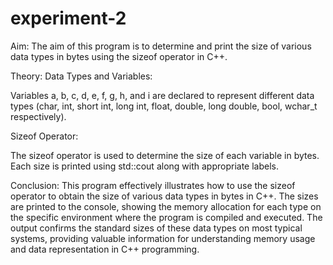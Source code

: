 # experiment-2
Aim:
The aim of this program is to determine and print the size of various data types in bytes using the sizeof operator in C++.

Theory:
Data Types and Variables:

Variables a, b, c, d, e, f, g, h, and i are declared to represent different data types (char, int, short int, long int, float, double, long double, bool, wchar_t respectively).

Sizeof Operator:

The sizeof operator is used to determine the size of each variable in bytes. Each size is printed using std::cout along with appropriate labels.

Conclusion:
This program effectively illustrates how to use the sizeof operator to obtain the size of various data types in bytes in C++. The sizes are printed to the console, showing the memory allocation for each type on the specific environment where the program is compiled and executed. The output confirms the standard sizes of these data types on most typical systems, providing valuable information for understanding memory usage and data representation in C++ programming.
